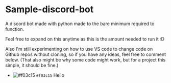 # Sample-discord-bot
A discord bot made with python made to the bare minimum required to function.

Feel free to expand on this anytime as this is the amount needed to run it :D

Also I'm still experimenting on how to use VS code to change code on Github repos without cloning, so if you have any ideas, feel free to comment below. (That also might be why some code might work, but for a project this simple, it should be fine.)

- ![#f03c15](https://via.placeholder.com/15/f03c15/000000?text=+) `#f03c15`
Hello 
